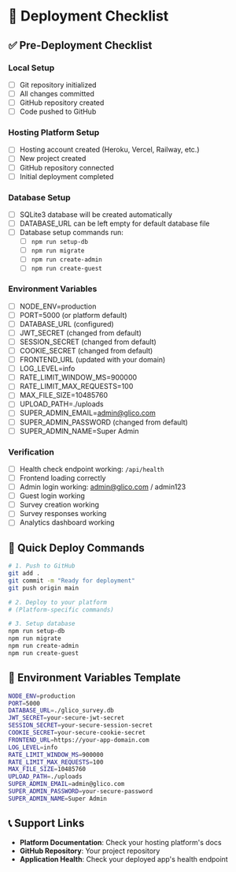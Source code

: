 # 🚀 Deployment Checklist

## ✅ Pre-Deployment Checklist

### **Local Setup**
- [ ] Git repository initialized
- [ ] All changes committed
- [ ] GitHub repository created
- [ ] Code pushed to GitHub

### **Hosting Platform Setup**
- [ ] Hosting account created (Heroku, Vercel, Railway, etc.)
- [ ] New project created
- [ ] GitHub repository connected
- [ ] Initial deployment completed

### **Database Setup**
- [ ] SQLite3 database will be created automatically
- [ ] DATABASE_URL can be left empty for default database file
- [ ] Database setup commands run:
  - [ ] `npm run setup-db`
  - [ ] `npm run migrate`
  - [ ] `npm run create-admin`
  - [ ] `npm run create-guest`

### **Environment Variables**
- [ ] NODE_ENV=production
- [ ] PORT=5000 (or platform default)
- [ ] DATABASE_URL (configured)
- [ ] JWT_SECRET (changed from default)
- [ ] SESSION_SECRET (changed from default)
- [ ] COOKIE_SECRET (changed from default)
- [ ] FRONTEND_URL (updated with your domain)
- [ ] LOG_LEVEL=info
- [ ] RATE_LIMIT_WINDOW_MS=900000
- [ ] RATE_LIMIT_MAX_REQUESTS=100
- [ ] MAX_FILE_SIZE=10485760
- [ ] UPLOAD_PATH=./uploads
- [ ] SUPER_ADMIN_EMAIL=admin@glico.com
- [ ] SUPER_ADMIN_PASSWORD (changed from default)
- [ ] SUPER_ADMIN_NAME=Super Admin

### **Verification**
- [ ] Health check endpoint working: `/api/health`
- [ ] Frontend loading correctly
- [ ] Admin login working: admin@glico.com / admin123
- [ ] Guest login working
- [ ] Survey creation working
- [ ] Survey responses working
- [ ] Analytics dashboard working

## 🚀 Quick Deploy Commands

```bash
# 1. Push to GitHub
git add .
git commit -m "Ready for deployment"
git push origin main

# 2. Deploy to your platform
# (Platform-specific commands)

# 3. Setup database
npm run setup-db
npm run migrate
npm run create-admin
npm run create-guest
```

## 🔧 Environment Variables Template

```bash
NODE_ENV=production
PORT=5000
DATABASE_URL=./glico_survey.db
JWT_SECRET=your-secure-jwt-secret
SESSION_SECRET=your-secure-session-secret
COOKIE_SECRET=your-secure-cookie-secret
FRONTEND_URL=https://your-app-domain.com
LOG_LEVEL=info
RATE_LIMIT_WINDOW_MS=900000
RATE_LIMIT_MAX_REQUESTS=100
MAX_FILE_SIZE=10485760
UPLOAD_PATH=./uploads
SUPER_ADMIN_EMAIL=admin@glico.com
SUPER_ADMIN_PASSWORD=your-secure-password
SUPER_ADMIN_NAME=Super Admin
```

## 📞 Support Links

- **Platform Documentation**: Check your hosting platform's docs
- **GitHub Repository**: Your project repository
- **Application Health**: Check your deployed app's health endpoint 